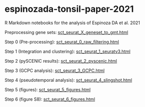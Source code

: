 # espinozada-tonsil-paper-2021
R Markdown notebooks for the analysis of Espinoza DA et al. 2021

Preprocessing gene sets: [sct_seurat_X_geneset_to_gmt.html](https://htmlpreview.github.io/?https://github.com/diegoalexespi/espinozada-tonsil-paper-2021/blob/main/sct_seurat_X_geneset_to_gmt.html)

Step 0 (Pre-processing): [sct_seurat_0_raw_filtering.html](https://htmlpreview.github.io/?https://github.com/diegoalexespi/espinozada-tonsil-paper-2021/blob/main/sct_seurat_0_raw_filtering.html)

Step 1 (Integration and clustering): [sct_seurat_1_seuratv3.html](https://htmlpreview.github.io/?https://github.com/diegoalexespi/espinozada-tonsil-paper-2021/blob/main/sct_seurat_1_seuratv3.html)

Step 2 (pySCENIC results): [sct_seurat_2_pyscenic.html](https://htmlpreview.github.io/?https://github.com/diegoalexespi/espinozada-tonsil-paper-2021/blob/main/sct_seurat_2_pyscenic.html)

Step 3 (GCPC analysis): [sct_seurat_3_GCPC.html](https://htmlpreview.github.io/?https://github.com/diegoalexespi/espinozada-tonsil-paper-2021/blob/main/sct_seurat_3_GCPC.html)

Step 4 (pseudotemporal analysis): [sct_seurat_4_slingshot.html](https://htmlpreview.github.io/?https://github.com/diegoalexespi/espinozada-tonsil-paper-2021/blob/main/sct_seurat_4_slingshot.html)

Step 5 (figures): [sct_seurat_5_figures.html](https://htmlpreview.github.io/?https://github.com/diegoalexespi/espinozada-tonsil-paper-2021/blob/main/sct_seurat_5_figures.html)

Step 6 (figure S8): [sct_seurat_6_figures.html](https://htmlpreview.github.io/?https://github.com/diegoalexespi/espinozada-tonsil-paper-2021/blob/main/sct_seurat_6_external_comparison.html)

